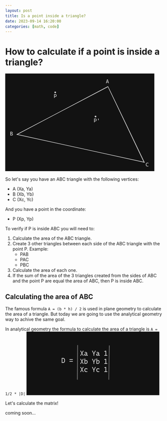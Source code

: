 ```yaml
---
layout: post
title: Is a point inside a triangle?
date: 2023-09-14 16:20:00
categories: [math, code]
---
```


# How to calculate if a point is inside a triangle?

![Triangle ABC](./../images/triangle_abc_p.png)

So let's say you have an ABC triangle  with the following vertices:
 - A (Xa, Ya)
 - B (Xb, Yb)
 - C (Xc, Yc)


And you have a point in the coordinate:
 - P (Xp, Yp)

To verify if P is inside ABC you will need to:
 1. Calculate the area of the ABC triangle.
 2. Create 3 other triangles between each side of the ABC triangle with the point P. Example:
	- PAB
	- PAC
	- PBC
3. Calculate the area of each one.
4. If the sum of the area of the 3 triangles created from the sides of ABC and the point P are equal the area of ABC, then P is inside ABC.

## Calculating the area of ABC

The famous formula `A = (b * h) / 2` is used in plane geometry to calculate the area of a triangle. But today we are going to use the analytical geometry way to achive the same goal.

In analytical geometry the formula to calculate the area of a triangle is `A = 1/2 * |D|`
![D](../images/D.png)

Let's calculate the matrix!

coming soon...